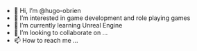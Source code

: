 - 👋 Hi, I’m @hugo-obrien
- 👀 I’m interested in game development and role playing games
- 🌱 I’m currently learning Unreal Engine
- 💞️ I’m looking to collaborate on ...
- 📫 How to reach me ...

<!---
hugo-obrien/hugo-obrien is a ✨ special ✨ repository because its `README.md` (this file) appears on your GitHub profile.
You can click the Preview link to take a look at your changes.
--->
